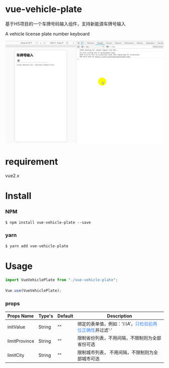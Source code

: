 # vue-vehicle-plate
基于H5项目的一个车牌号码输入组件，支持新能源车牌号输入

A vehicle license plate number keyboard

![preview pic](./src/assets/preview.gif)

# requirement

vue2.x

# Install

### NPM

```shell
$ npm install vue-vehicle-plate --save
```

### yarn

```shell
$ yarn add vue-vehicle-plate
```

# Usage

```javascript
import VueVehiclePlate from "./vue-vehicle-plate";

Vue.use(VueVehiclePlate);
```
### props

| Props Name   | Type's | Default   | Description   |
| :----------- | ------ | --------- | ------------- |
| initValue | String | "" | 绑定的表单值，例如：‘川A’，<font color=#4285f4>只检验前两位正确性</font>并过滤‘·’ |
| limitProvince | String | "" | 限制省份列表，不用间隔，不限制则为全部省份可选 |
| limitCity | String | "" |  限制城市列表， 不用间隔，不限制则为全部城市可选 |

